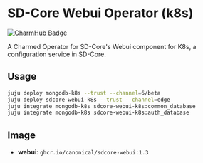 # SD-Core Webui Operator (k8s)
[![CharmHub Badge](https://charmhub.io/sdcore-webui-k8s/badge.svg)](https://charmhub.io/sdcore-webui-k8s)

A Charmed Operator for SD-Core's Webui component for K8s, a configuration service in SD-Core. 

## Usage

```bash
juju deploy mongodb-k8s --trust --channel=6/beta
juju deploy sdcore-webui-k8s --trust --channel=edge
juju integrate mongodb-k8s sdcore-webui-k8s:common_database
juju integrate mongodb-k8s sdcore-webui-k8s:auth_database
```

## Image

- **webui**: `ghcr.io/canonical/sdcore-webui:1.3`

